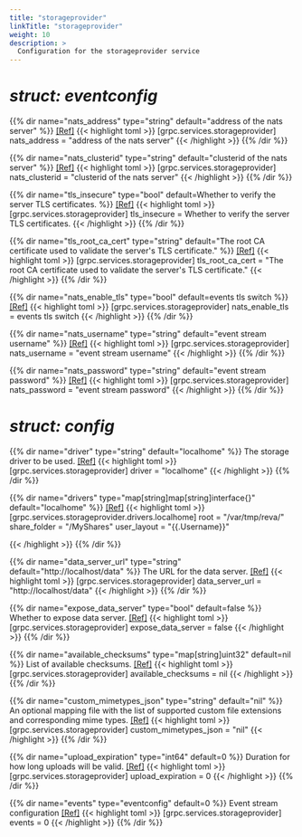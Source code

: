```yaml
---
title: "storageprovider"
linkTitle: "storageprovider"
weight: 10
description: >
  Configuration for the storageprovider service
---
```


# _struct: eventconfig_

{{% dir name="nats_address" type="string" default="address of the nats server" %}}
 [[Ref]](https://github.com/cs3org/reva/tree/master/internal/grpc/services/storageprovider/storageprovider.go#L77)
{{< highlight toml >}}
[grpc.services.storageprovider]
nats_address = "address of the nats server"
{{< /highlight >}}
{{% /dir %}}

{{% dir name="nats_clusterid" type="string" default="clusterid of the nats server" %}}
 [[Ref]](https://github.com/cs3org/reva/tree/master/internal/grpc/services/storageprovider/storageprovider.go#L78)
{{< highlight toml >}}
[grpc.services.storageprovider]
nats_clusterid = "clusterid of the nats server"
{{< /highlight >}}
{{% /dir %}}

{{% dir name="tls_insecure" type="bool" default=Whether to verify the server TLS certificates. %}}
 [[Ref]](https://github.com/cs3org/reva/tree/master/internal/grpc/services/storageprovider/storageprovider.go#L79)
{{< highlight toml >}}
[grpc.services.storageprovider]
tls_insecure = Whether to verify the server TLS certificates.
{{< /highlight >}}
{{% /dir %}}

{{% dir name="tls_root_ca_cert" type="string" default="The root CA certificate used to validate the server's TLS certificate." %}}
 [[Ref]](https://github.com/cs3org/reva/tree/master/internal/grpc/services/storageprovider/storageprovider.go#L80)
{{< highlight toml >}}
[grpc.services.storageprovider]
tls_root_ca_cert = "The root CA certificate used to validate the server's TLS certificate."
{{< /highlight >}}
{{% /dir %}}

{{% dir name="nats_enable_tls" type="bool" default=events tls switch %}}
 [[Ref]](https://github.com/cs3org/reva/tree/master/internal/grpc/services/storageprovider/storageprovider.go#L81)
{{< highlight toml >}}
[grpc.services.storageprovider]
nats_enable_tls = events tls switch
{{< /highlight >}}
{{% /dir %}}

{{% dir name="nats_username" type="string" default="event stream username" %}}
 [[Ref]](https://github.com/cs3org/reva/tree/master/internal/grpc/services/storageprovider/storageprovider.go#L82)
{{< highlight toml >}}
[grpc.services.storageprovider]
nats_username = "event stream username"
{{< /highlight >}}
{{% /dir %}}

{{% dir name="nats_password" type="string" default="event stream password" %}}
 [[Ref]](https://github.com/cs3org/reva/tree/master/internal/grpc/services/storageprovider/storageprovider.go#L83)
{{< highlight toml >}}
[grpc.services.storageprovider]
nats_password = "event stream password"
{{< /highlight >}}
{{% /dir %}}

# _struct: config_

{{% dir name="driver" type="string" default="localhome" %}}
The storage driver to be used. [[Ref]](https://github.com/cs3org/reva/tree/master/internal/grpc/services/storageprovider/storageprovider.go#L65)
{{< highlight toml >}}
[grpc.services.storageprovider]
driver = "localhome"
{{< /highlight >}}
{{% /dir %}}

{{% dir name="drivers" type="map[string]map[string]interface{}" default="localhome" %}}
 [[Ref]](https://github.com/cs3org/reva/tree/master/internal/grpc/services/storageprovider/storageprovider.go#L66)
{{< highlight toml >}}
[grpc.services.storageprovider.drivers.localhome]
root = "/var/tmp/reva/"
share_folder = "/MyShares"
user_layout = "{{.Username}}"

{{< /highlight >}}
{{% /dir %}}

{{% dir name="data_server_url" type="string" default="http://localhost/data" %}}
The URL for the data server. [[Ref]](https://github.com/cs3org/reva/tree/master/internal/grpc/services/storageprovider/storageprovider.go#L67)
{{< highlight toml >}}
[grpc.services.storageprovider]
data_server_url = "http://localhost/data"
{{< /highlight >}}
{{% /dir %}}

{{% dir name="expose_data_server" type="bool" default=false %}}
Whether to expose data server. [[Ref]](https://github.com/cs3org/reva/tree/master/internal/grpc/services/storageprovider/storageprovider.go#L68)
{{< highlight toml >}}
[grpc.services.storageprovider]
expose_data_server = false
{{< /highlight >}}
{{% /dir %}}

{{% dir name="available_checksums" type="map[string]uint32" default=nil %}}
List of available checksums. [[Ref]](https://github.com/cs3org/reva/tree/master/internal/grpc/services/storageprovider/storageprovider.go#L69)
{{< highlight toml >}}
[grpc.services.storageprovider]
available_checksums = nil
{{< /highlight >}}
{{% /dir %}}

{{% dir name="custom_mimetypes_json" type="string" default="nil" %}}
An optional mapping file with the list of supported custom file extensions and corresponding mime types. [[Ref]](https://github.com/cs3org/reva/tree/master/internal/grpc/services/storageprovider/storageprovider.go#L70)
{{< highlight toml >}}
[grpc.services.storageprovider]
custom_mimetypes_json = "nil"
{{< /highlight >}}
{{% /dir %}}

{{% dir name="upload_expiration" type="int64" default=0 %}}
Duration for how long uploads will be valid. [[Ref]](https://github.com/cs3org/reva/tree/master/internal/grpc/services/storageprovider/storageprovider.go#L72)
{{< highlight toml >}}
[grpc.services.storageprovider]
upload_expiration = 0
{{< /highlight >}}
{{% /dir %}}

{{% dir name="events" type="eventconfig" default=0 %}}
Event stream configuration [[Ref]](https://github.com/cs3org/reva/tree/master/internal/grpc/services/storageprovider/storageprovider.go#L73)
{{< highlight toml >}}
[grpc.services.storageprovider]
events = 0
{{< /highlight >}}
{{% /dir %}}

